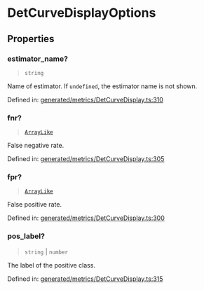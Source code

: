 # DetCurveDisplayOptions

## Properties

### estimator\_name?

> `string`

Name of estimator. If `undefined`, the estimator name is not shown.

Defined in:  [generated/metrics/DetCurveDisplay.ts:310](https://github.com/transitive-bullshit/scikit-learn-ts/blob/b59c1ff/packages/sklearn/src/generated/metrics/DetCurveDisplay.ts#L310)

### fnr?

> [`ArrayLike`](../types/ArrayLike.md)

False negative rate.

Defined in:  [generated/metrics/DetCurveDisplay.ts:305](https://github.com/transitive-bullshit/scikit-learn-ts/blob/b59c1ff/packages/sklearn/src/generated/metrics/DetCurveDisplay.ts#L305)

### fpr?

> [`ArrayLike`](../types/ArrayLike.md)

False positive rate.

Defined in:  [generated/metrics/DetCurveDisplay.ts:300](https://github.com/transitive-bullshit/scikit-learn-ts/blob/b59c1ff/packages/sklearn/src/generated/metrics/DetCurveDisplay.ts#L300)

### pos\_label?

> `string` \| `number`

The label of the positive class.

Defined in:  [generated/metrics/DetCurveDisplay.ts:315](https://github.com/transitive-bullshit/scikit-learn-ts/blob/b59c1ff/packages/sklearn/src/generated/metrics/DetCurveDisplay.ts#L315)
